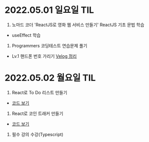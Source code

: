 # 2022.05.01 일요일 TIL
1. 노마드 코더 'ReactJS로 영화 웹 서비스 만들기' ReactJS 기초 문법 학습
  - useEffect 학습
1. Programmers 코딩테스트 연습문제 풀기 
  - Lv.1 핸드폰 번호 가리기 [Velog 정리](https://velog.io/@sweet_pumpkin/%EC%BD%94%ED%85%8C%EB%AC%B8%ED%92%80-Javascript-%ED%95%B8%EB%93%9C%ED%8F%B0-%EB%B2%88%ED%98%B8-%EA%B0%80%EB%A6%AC%EA%B8%B0)

# 2022.05.02 월요일 TIL
1. React로 To Do 리스트 만들기
  - [코드 보기](https://github.com/Sweet-Pumpkin/react-to-do-list)
1. React로 코인 트래커 만들기
  - [코드 보기](https://github.com/Sweet-Pumpkin/react-coin-tracker)
1. 필수 강의 수강(Typescript)